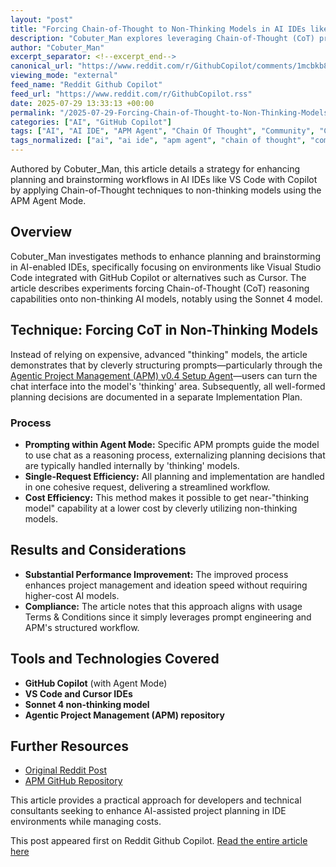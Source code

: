```yaml
---
layout: "post"
title: "Forcing Chain-of-Thought to Non-Thinking Models in AI IDEs like VS Code & Copilot"
description: "Cobuter_Man explores leveraging Chain-of-Thought (CoT) prompting with non-thinking AI models in IDEs such as VS Code with Copilot and Cursor, demonstrating improved planning and brainstorming. The approach involves using APM Agent Mode to manage project planning efficiently within AI-powered coding environments."
author: "Cobuter_Man"
excerpt_separator: <!--excerpt_end-->
canonical_url: "https://www.reddit.com/r/GithubCopilot/comments/1mcbkb8/forcing_cot_to_nonthinking_models_within_an_ai/"
viewing_mode: "external"
feed_name: "Reddit Github Copilot"
feed_url: "https://www.reddit.com/r/GithubCopilot.rss"
date: 2025-07-29 13:33:13 +00:00
permalink: "/2025-07-29-Forcing-Chain-of-Thought-to-Non-Thinking-Models-in-AI-IDEs-like-VS-Code-Copilot.html"
categories: ["AI", "GitHub Copilot"]
tags: ["AI", "AI IDE", "APM Agent", "Chain Of Thought", "Community", "Cursor IDE", "GitHub Copilot", "Planning", "Project Management", "Prompt Engineering", "Sonnet 4", "Visual Studio Code"]
tags_normalized: ["ai", "ai ide", "apm agent", "chain of thought", "community", "cursor ide", "github copilot", "planning", "project management", "prompt engineering", "sonnet 4", "visual studio code"]
---
```


Authored by Cobuter_Man, this article details a strategy for enhancing planning and brainstorming workflows in AI IDEs like VS Code with Copilot by applying Chain-of-Thought techniques to non-thinking models using the APM Agent Mode.<!--excerpt_end-->

## Overview

Cobuter_Man investigates methods to enhance planning and brainstorming in AI-enabled IDEs, specifically focusing on environments like Visual Studio Code integrated with GitHub Copilot or alternatives such as Cursor. The article describes experiments forcing Chain-of-Thought (CoT) reasoning capabilities onto non-thinking AI models, notably using the Sonnet 4 model.

## Technique: Forcing CoT in Non-Thinking Models

Instead of relying on expensive, advanced "thinking" models, the article demonstrates that by cleverly structuring prompts—particularly through the [Agentic Project Management (APM) v0.4 Setup Agent](https://github.com/sdi2200262/agentic-project-management)—users can turn the chat interface into the model's 'thinking' area. Subsequently, all well-formed planning decisions are documented in a separate Implementation Plan.

### Process

- **Prompting within Agent Mode:** Specific APM prompts guide the model to use chat as a reasoning process, externalizing planning decisions that are typically handled internally by 'thinking' models.
- **Single-Request Efficiency:** All planning and implementation are handled in one cohesive request, delivering a streamlined workflow.
- **Cost Efficiency:** This method makes it possible to get near-"thinking model" capability at a lower cost by cleverly utilizing non-thinking models.

## Results and Considerations

- **Substantial Performance Improvement:** The improved process enhances project management and ideation speed without requiring higher-cost AI models.
- **Compliance:** The article notes that this approach aligns with usage Terms & Conditions since it simply leverages prompt engineering and APM's structured workflow.

## Tools and Technologies Covered

- **GitHub Copilot** (with Agent Mode)
- **VS Code and Cursor IDEs**
- **Sonnet 4 non-thinking model**
- **Agentic Project Management (APM) repository**

## Further Resources

- [Original Reddit Post](https://www.reddit.com/r/GithubCopilot/comments/1mcbkb8/forcing_cot_to_nonthinking_models_within_an_ai/)
- [APM GitHub Repository](https://github.com/sdi2200262/agentic-project-management)

This article provides a practical approach for developers and technical consultants seeking to enhance AI-assisted project planning in IDE environments while managing costs.

This post appeared first on Reddit Github Copilot. [Read the entire article here](https://www.reddit.com/r/GithubCopilot/comments/1mcbkb8/forcing_cot_to_nonthinking_models_within_an_ai/)
